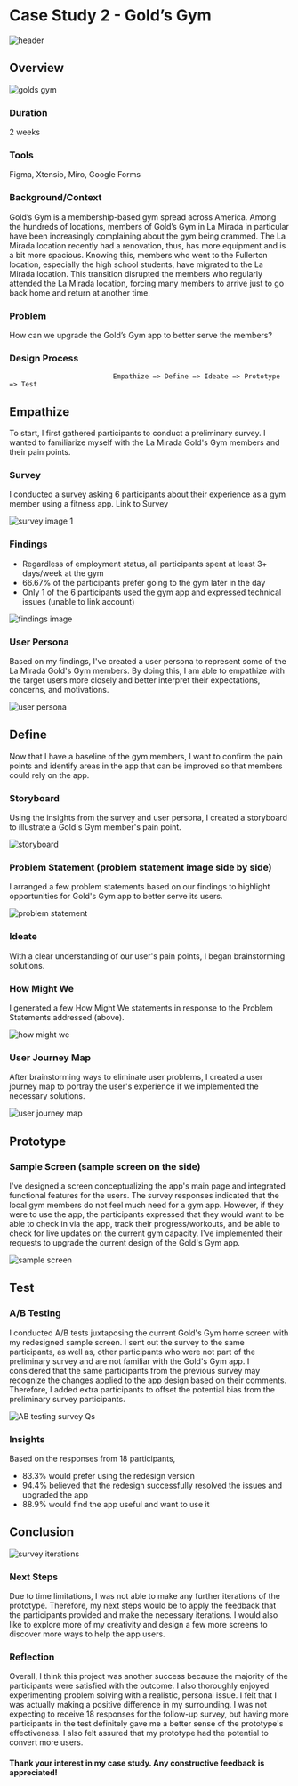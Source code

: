 # Case Study 2 - Gold’s Gym

![header](/Assets/GoldsGym/gg%20background.jpeg)

## Overview

![golds gym](/Assets/GoldsGym/golds.png)

### Duration
2 weeks

### Tools
Figma, Xtensio, Miro, Google Forms

### Background/Context
Gold’s Gym is a membership-based gym spread across America. Among the hundreds of locations, members of Gold’s Gym in La Mirada in particular have been increasingly complaining about the gym being crammed. The La Mirada location recently had a renovation, thus, has more equipment and is a bit more spacious. Knowing this, members who went to the Fullerton location, especially the high school students, have migrated to the La Mirada location. This transition disrupted the members who regularly attended the La Mirada location, forcing many members to arrive just to go back home and return at another time.

### Problem
How can we upgrade the Gold’s Gym app to better serve the members?

### Design Process
```
                          Empathize => Define => Ideate => Prototype => Test
```

## Empathize
To start, I first gathered participants to conduct a preliminary survey. I wanted to familiarize myself with the La Mirada Gold's Gym members and their pain points.

### Survey
I conducted a survey asking 6 participants about their experience as a gym member using a fitness app.
Link to Survey

![survey image 1](/Assets/GoldsGym/survey%20image%201.png)

### Findings
* Regardless of employment status, all participants spent at least 3+ days/week at the gym
* 66.67% of the participants prefer going to the gym later in the day
* Only 1 of the 6 participants used the gym app and expressed technical issues (unable to link account)

![findings image](/Assets/GoldsGym/findings%20image.jpeg)

### User Persona
Based on my findings, I've created a user persona to represent some of the La Mirada Gold's Gym members. By doing this, I am able to empathize with the target users more closely and better interpret their expectations, concerns, and motivations.

![user persona](/Assets/GoldsGym/user%20persona.png)

## Define
Now that I have a baseline of the gym members, I want to confirm the pain points and identify areas in the app that can be improved so that members could rely on the app.

### Storyboard
Using the insights from the survey and user persona, I created a storyboard to illustrate a Gold's Gym member's pain point.

![storyboard](/Assets/GoldsGym/storyboard.png)

### Problem Statement (problem statement image side by side)
I arranged a few problem statements based on our findings to highlight opportunities for Gold's Gym app to better serve its users.

![problem statement](/Assets/GoldsGym/problem%20statement.jpeg)

### Ideate
With a clear understanding of our user's pain points, I began brainstorming solutions.

### How Might We
I generated a few How Might We statements in response to the Problem Statements addressed (above).

![how might we](/Assets/GoldsGym/How%20Might%20We.jpeg)

### User Journey Map
After brainstorming ways to eliminate user problems, I created a user journey map to portray the user's experience if we implemented the necessary solutions.

![user journey map](/Assets/GoldsGym/user%20journey.png)

## Prototype
### Sample Screen (sample screen on the side)
I've designed a screen conceptualizing the app's main page and integrated functional features for the users. The survey responses indicated that the local gym members do not feel much need for a gym app. However, if they were to use the app, the participants expressed that they would want to be able to check in via the app, track their progress/workouts, and be able to check for live updates on the current gym capacity. I've implemented their requests to upgrade the current design of the Gold's Gym app.

![sample screen](/Assets/GoldsGym/sample%20screen%20.png)

## Test
### A/B Testing
I conducted A/B tests juxtaposing the current Gold's Gym home screen with my redesigned sample screen. I sent out the survey to the same participants, as well as, other participants who were not part of the preliminary survey and are not familiar with the Gold's Gym app. I considered that the same participants from the previous survey may recognize the changes applied to the app design based on their comments. Therefore, I added extra participants to offset the potential bias from the preliminary survey participants.

![AB testing survey Qs](/Assets/GoldsGym/AB%20Testing%20Survey%20Q's.png)

### Insights
Based on the responses from 18 participants,
* 83.3% would prefer using the redesign version
* 94.4% believed that the redesign successfully resolved the issues and upgraded the app
* 88.9% would find the app useful and want to use it

## Conclusion

![survey iterations](/Assets/GoldsGym/Golds%20Gym%20survey%20-%20iterations.JPG)

### Next Steps
Due to time limitations, I was not able to make any further iterations of the prototype. Therefore, my next steps would be to apply the feedback that the participants provided and make the necessary iterations. I would also like to explore more of my creativity and design a few more screens to discover more ways to help the app users.
### Reflection
Overall, I think this project was another success because the majority of the participants were satisfied with the outcome. I also thoroughly enjoyed experimenting problem solving with a realistic, personal issue. I felt that I was actually making a positive difference in my surrounding. I was not expecting to receive 18 responses for the follow-up survey, but having more participants in the test definitely gave me a better sense of the prototype's effectiveness. I also felt assured that my prototype had the potential to convert more users.

#### Thank your interest in my case study. Any constructive feedback is appreciated!
